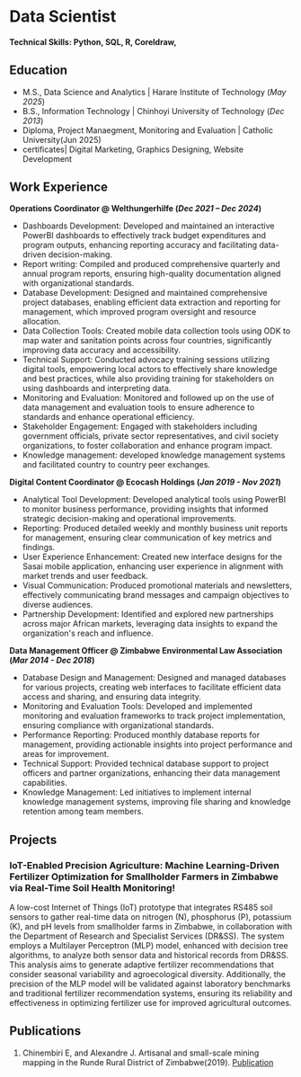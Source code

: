 # Data Scientist

#### Technical Skills: Python, SQL, R, Coreldraw, 

## Education
					       		
- M.S., Data Science and Analytics	| Harare Institute of Technology (_May 2025_)	 			        
- B.S., Information Technology | Chinhoyi University of Technology (_Dec 2013_)
- Diploma, Project Manaegment, Monitoring and Evaluation | Catholic University(Jun 2025)
- certificates| Digital Marketing, Graphics Designing, Website Development 

## Work Experience
**Operations Coordinator @ Welthungerhilfe (_Dec 2021 – Dec 2024_)**
- Dashboards Development: Developed and maintained an interactive PowerBI dashboards to effectively track budget expenditures and program outputs, enhancing reporting accuracy and facilitating data-driven decision-making.
- Report writing: Compiled and produced comprehensive quarterly and annual program reports, ensuring high-quality documentation aligned with organizational standards.
- Database Development: Designed and maintained comprehensive project databases, enabling efficient data extraction and reporting for management, which improved program oversight and resource allocation.
- Data Collection Tools: Created mobile data collection tools using ODK to map water and sanitation points across four countries, significantly improving data accuracy and accessibility.
- Technical Support: Conducted advocacy training sessions utilizing digital tools, empowering local actors to effectively share knowledge and best practices, while also providing training for stakeholders on using dashboards and interpreting data.
- Monitoring and Evaluation: Monitored and followed up on the use of data management and evaluation tools to ensure adherence to standards and enhance operational efficiency.
- Stakeholder Engagement: Engaged with stakeholders including government officials, private sector representatives, and civil society organizations, to foster collaboration and enhance program impact.
- Knowledge management: developed knowledge management systems and facilitated country to country peer exchanges.  


**Digital Content Coordinator @ Ecocash Holdings (_Jan 2019 - Nov 2021_)**
- Analytical Tool Development: Developed analytical tools using PowerBI to monitor business performance, providing insights that informed strategic decision-making and operational improvements.
- Reporting: Produced detailed weekly and monthly business unit reports for management, ensuring clear communication of key metrics and findings.
- User Experience Enhancement: Created new interface designs for the Sasai mobile application, enhancing user experience in alignment with market trends and user feedback.
- Visual Communication: Produced promotional materials and newsletters, effectively communicating brand messages and campaign objectives to diverse audiences.
- Partnership Development: Identified and explored new partnerships across major African markets, leveraging data insights to expand the organization's reach and influence.

**Data Management Officer  @ Zimbabwe Environmental Law Association (_Mar 2014 - Dec 2018_)**
- Database Design and Management: Designed and managed databases for various projects, creating web interfaces to facilitate efficient data access and sharing, and ensuring data integrity.
- Monitoring and Evaluation Tools: Developed and implemented monitoring and evaluation frameworks to track project implementation, ensuring compliance with organizational standards.
- Performance Reporting: Produced monthly database reports for management, providing actionable insights into project performance and areas for improvement.
- Technical Support: Provided technical database support to project officers and partner organizations, enhancing their data management capabilities.
- Knowledge Management: Led initiatives to implement internal knowledge management systems, improving file sharing and knowledge retention among team members. 

## Projects
### IoT-Enabled Precision Agriculture: Machine Learning-Driven Fertilizer Optimization for Smallholder Farmers in Zimbabwe via Real-Time Soil Health Monitoring!

A low-cost Internet of Things (IoT) prototype that integrates RS485 soil sensors to gather real-time data on nitrogen (N), phosphorus (P), potassium (K), and pH levels from smallholder farms in Zimbabwe, in collaboration with the Department of Research and Specialist Services (DR&SS). The system employs a Multilayer Perceptron (MLP) model, enhanced with decision tree algorithms, to analyze both sensor data and historical records from DR&SS. This analysis aims to generate adaptive fertilizer recommendations that consider seasonal variability and agroecological diversity. Additionally, the precision of the MLP model will be validated against laboratory benchmarks and traditional fertilizer recommendation systems, ensuring its reliability and effectiveness in optimizing fertilizer use for improved agricultural outcomes.

## Publications
1. Chinembiri E, and Alexandre J. Artisanal and small-scale mining mapping in the Runde Rural District of Zimbabwe(2019). 
[Publication](https://ipisresearch.be/publication/artisanal-small-scale-mining-mapping-runde-rural-district-zimbabwe/)


